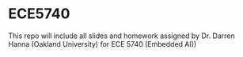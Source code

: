 # ECE5740
This repo will include all slides and homework assigned by Dr. Darren Hanna (Oakland University) for ECE 5740 (Embedded AI))
